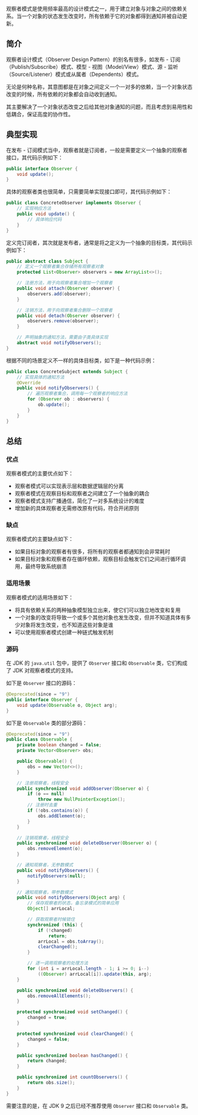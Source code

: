 
观察者模式是使用频率最高的设计模式之一，用于建立对象与对象之间的依赖关系。当一个对象的状态发生改变时，所有依赖于它的对象都得到通知并被自动更新。

<!--more-->

## 简介

观察者设计模式（Observer Design Pattern）的别名有很多，如发布 - 订阅（Publish/Subscribe）模式、模型 - 视图（Model/View）模式、源 - 监听（Source/Listener）模式或从属者（Dependents）模式。

无论是何种名称，其意图都是在对象之间定义一个一对多的依赖，当一个对象状态改变的时候，所有依赖的对象都会自动收到通知。

其主要解决了一个对象状态改变之后给其他对象通知的问题，而且考虑到易用性和低耦合，保证高度的协作性。

## 典型实现

在发布 - 订阅模式当中，观察者就是订阅者，一般是需要定义一个抽象的观察者接口，其代码示例如下：

```java
public interface Observer {  
    void update();  
}
```

具体的观察者类也很简单，只需要简单实现接口即可，其代码示例如下：

```java
public class ConcreteObserver implements Observer {
    // 实现响应方法
    public void update() {
        // 具体响应代码
    }
}
```

定义完订阅者，其次就是发布者，通常是将之定义为一个抽象的目标类，其代码示例如下：

```java
public abstract class Subject {
    // 定义一个观察者集合存储所有观察者对象
    protected List<Observer> observers = new ArrayList<>();

    // 注册方法，用于向观察者集合增加一个观察者
    public void attach(Observer observer) {
        observers.add(observer);
    }

    // 注销方法，用于向观察者集合删除一个观察者
    public void detach(Observer observer) {
        observers.remove(observer);
    }

    // 声明抽象的通知方法，需要由子类具体实现
    abstract void notifyObservers();
}
```

 根据不同的场景定义不一样的具体目标类，如下是一种代码示例：

```java
public class ConcreteSubject extends Subject {
    // 实现具体的通知方法
    @Override
    public void notifyObservers() {
        // 遍历观察者集合，调用每一个观察者的响应方法
        for (Observer ob : observers) {
            ob.update();
        }
    }
}
```

## 总结

### 优点

观察者模式的主要优点如下：

- 观察者模式可以实现表示层和数据逻辑层的分离
- 观察者模式在观察目标和观察者之间建立了一个抽象的耦合
- 观察者模式支持广播通信，简化了一对多系统设计的难度
- 增加新的具体观察者无需修改原有代码，符合开闭原则

### 缺点

观察者模式的主要缺点如下：

- 如果目标对象的观察者有很多，将所有的观察者都通知到会非常耗时
- 如果目标对象和观察者存在循环依赖，观察目标会触发它们之间进行循环调用，最终导致系统崩溃

### 适用场景

观察者模式的适用场景如下：

- 将具有依赖关系的两种抽象模型独立出来，使它们可以独立地改变和复用
- 一个对象的改变将导致一个或多个其他对象也发生改变，但并不知道具体有多少对象将发生改变，也不知道这些对象是谁
- 可以使用观察者模式创建一种链式触发机制

### 源码

在 JDK 的 `java.util` 包中，提供了 `Observer` 接口和 `Observable` 类，它们构成了 JDK 对观察者模式的支持。

如下是 `Observer` 接口的源码：

```java
@Deprecated(since = "9")
public interface Observer {
    void update(Observable o, Object arg);
}
```

如下是 `Observable` 类的部分源码：

```java
@Deprecated(since = "9")
public class Observable {
    private boolean changed = false;
    private Vector<Observer> obs;

    public Observable() {
        obs = new Vector<>();
    }

    // 注册观察者，线程安全
    public synchronized void addObserver(Observer o) {
        if (o == null)
            throw new NullPointerException();
        // 注册时去重
        if (!obs.contains(o)) {
            obs.addElement(o);
        }
    }

    // 注销观察者，线程安全
    public synchronized void deleteObserver(Observer o) {
        obs.removeElement(o);
    }

    // 通知观察者，无参数模式
    public void notifyObservers() {
        notifyObservers(null);
    }

    // 通知观察者，带参数模式
    public void notifyObservers(Object arg) {
        // 保存观察者的状态，备忘录模式的简单应用
        Object[] arrLocal;

        // 获取观察者时候锁住
        synchronized (this) {
            if (!changed)
                return;
            arrLocal = obs.toArray();
            clearChanged();
        }

        // 逐一调用观察者的处理方法
        for (int i = arrLocal.length - 1; i >= 0; i--)
            ((Observer) arrLocal[i]).update(this, arg);
    }

    public synchronized void deleteObservers() {
        obs.removeAllElements();
    }

    protected synchronized void setChanged() {
        changed = true;
    }

    protected synchronized void clearChanged() {
        changed = false;
    }

    public synchronized boolean hasChanged() {
        return changed;
    }

    public synchronized int countObservers() {
        return obs.size();
    }
}
```

需要注意的是，在 JDK 9 之后已经不推荐使用 `Observer` 接口和 `Observable` 类。

